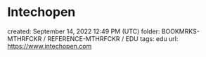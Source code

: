 # Intechopen

created: September 14, 2022 12:49 PM (UTC)
folder: BOOKMRKS-MTHRFCKR / REFERENCE-MTHRFCKR / EDU
tags: edu
url: https://www.intechopen.com